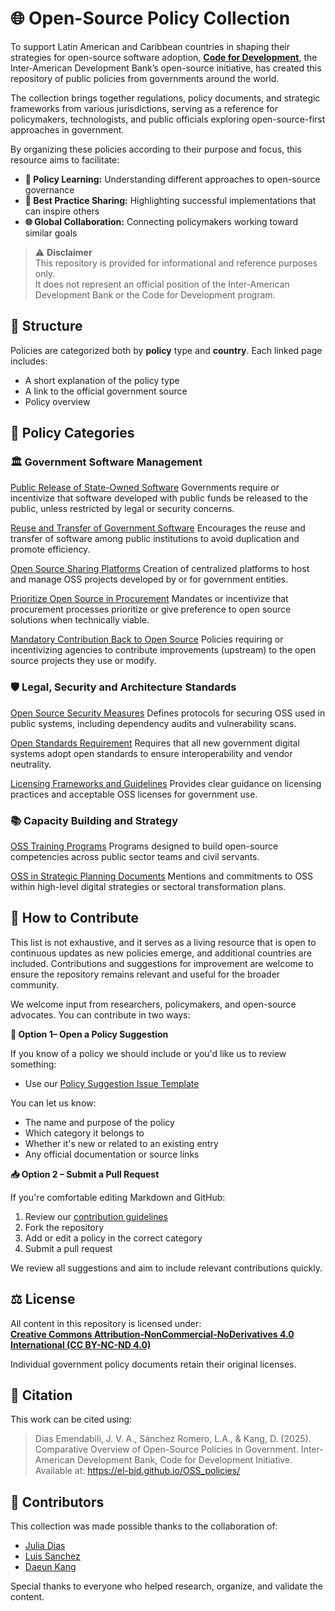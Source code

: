 # 🌐 Open-Source Policy Collection

To support Latin American and Caribbean countries in shaping their strategies for open-source software adoption, **[Code for Development](https://knowledge.iadb.org/en/code-development)**, the Inter-American Development Bank’s open-source initiative, has created this repository of public policies from governments around the world. 

The collection brings together regulations, policy documents, and strategic frameworks from various jurisdictions, serving as a reference for policymakers, technologists, and public officials exploring open-source-first approaches in government. 

By organizing these policies according to   their purpose and focus, this resource aims to facilitate: 

- **🧠 Policy Learning:** Understanding different approaches to open-source governance  
- **🌟 Best Practice Sharing:** Highlighting successful implementations that can inspire others 
- **🌐 Global Collaboration:** Connecting policymakers working toward similar goals  

> ⚠️ **Disclaimer**  
> This repository is provided for informational and reference purposes only.  
> It does not represent an official position of the Inter-American Development Bank or the Code for Development program.


## 🧭 Structure

Policies are categorized both by **policy** type and **country**. Each linked page includes: 

- A short explanation of the policy type 
- A link to the official government source 
- Policy overview 


## 📂 Policy Categories

### 🏛️ Government Software Management

[Public Release of State-Owned Software](policies/public-release-state-owned_en.md)
Governments require or incentivize that software developed with public funds be released to the public, unless restricted by legal or security concerns. 

[Reuse and Transfer of Government Software](policies/reuse-transfer-government-software_en.md)
Encourages the reuse and transfer of software among public institutions to avoid duplication and promote efficiency. 

[Open Source Sharing Platforms](policies/open-source-sharing-platforms_en.md)
Creation of centralized platforms to host and manage OSS projects developed by or for government entities.

[Prioritize Open Source in Procurement](policies/prioritize-open-source-procurement_en.md)
Mandates or incentivize that procurement processes prioritize or give preference to open source solutions when technically viable. 

[Mandatory Contribution Back to Open Source](policies/mandatory-contribution-back-oss_en.md)
Policies requiring or incentivizing agencies to contribute improvements (upstream) to the open source projects they use or modify. 

### 🛡️ Legal, Security and Architecture Standards

[Open Source Security Measures](policies/open-source-security-measures_en.md)
Defines protocols for securing OSS used in public systems, including dependency audits and vulnerability scans.

[Open Standards Requirement](policies/open-standards-requirement_en.md)
Requires that all new government digital systems adopt open standards to ensure interoperability and vendor neutrality.

[Licensing Frameworks and Guidelines](policies/licensing-frameworks-guidelines_en.md)
Provides clear guidance on licensing practices and acceptable OSS licenses for government use.

### 📚 Capacity Building and Strategy

[OSS Training Programs](policies/oss-training-programs_en.md)
Programs designed to build open-source competencies across public sector teams and civil servants. 

[OSS in Strategic Planning Documents](policies/oss-strategic-planning-documents_en.md)
Mentions and commitments to OSS within high-level digital strategies or sectoral transformation plans. 


## 🤝 How to Contribute

This list is not exhaustive, and it serves as a living resource that is open to continuous updates as new policies emerge, and additional countries are included. Contributions and suggestions for improvement are welcome to ensure the repository remains relevant and useful for the broader community.  

We welcome input from researchers, policymakers, and open-source advocates. You can contribute in two ways: 

**📝 Option 1– Open a Policy Suggestion**

If you know of a policy we should include or you'd like us to review something:

- Use our [Policy Suggestion Issue Template](https://github.com/EL-BID/OSS_policies/issues/new?assignees=&labels=contribution&template=policy-suggestion.yml&title=Suggestion%3A+%5BPolicy+Name%5D)

You can let us know:

- The name and purpose of the policy
- Which category it belongs to
- Whether it's new or related to an existing entry
- Any official documentation or source links

**📥 Option 2 – Submit a Pull Request**

If you're comfortable editing Markdown and GitHub:

1. Review our [contribution guidelines](contribution.md)
2. Fork the repository
3. Add or edit a policy in the correct category
4. Submit a pull request

We review all suggestions and aim to include relevant contributions quickly.

## ⚖️ License

All content in this repository is licensed under:  
**[Creative Commons Attribution-NonCommercial-NoDerivatives 4.0 International (CC BY-NC-ND 4.0)](https://creativecommons.org/licenses/by-nc-nd/4.0/deed.en)**

Individual government policy documents retain their original licenses.

## 📄 Citation

This work can be cited using: 

>Dias Emendabili, J. V. A., Sánchez Romero, L.A., & Kang, D. (2025). Comparative Overview of Open-Source Policies in Government. Inter-American Development Bank, Code for Development Initiative. Available at: <https://el-bid.github.io/OSS_policies/> 


## 👥 Contributors

This collection was made possible thanks to the collaboration of:

- [Julia Dias ](https://github.com/Juliavieiradeandradedias)  
- [Luis Sanchez](https://github.com/lasr21)  
- [Daeun Kang](https://github.com/daeunkangg) 

Special thanks to everyone who helped research, organize, and validate the content.